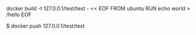 docker build -t 127.0.0.1/test/test - << EOF
FROM ubuntu
RUN echo world > /hello
EOF




$ docker push  127.0.0.1/test/test